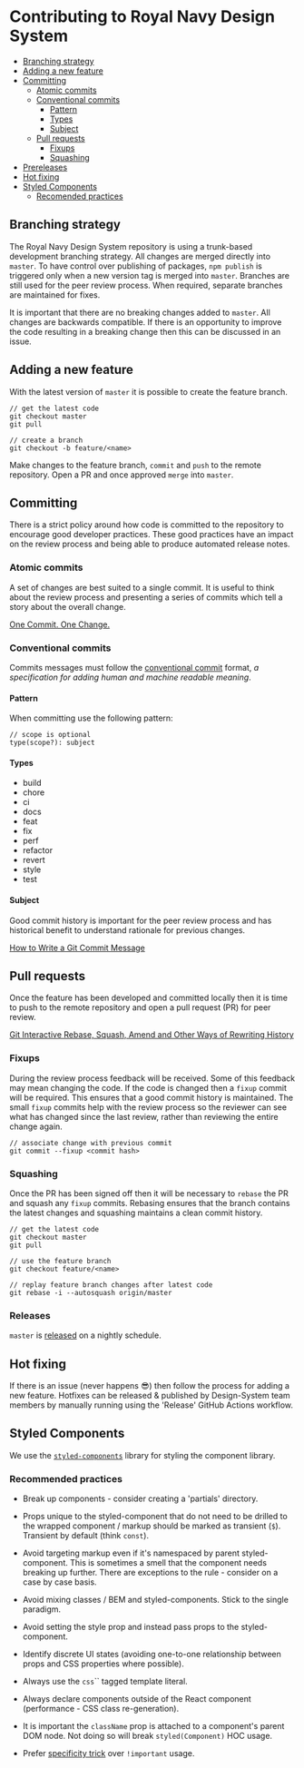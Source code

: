 # Contributing to Royal Navy Design System

- [Branching strategy](#branching-strategy)
- [Adding a new feature](#adding-a-new-feature)
- [Committing](#committing)
  - [Atomic commits](#atomic-commits)
  - [Conventional commits](#conventional-commits)
    - [Pattern](#pattern)
    - [Types](#types)
    - [Subject](#subject)
  - [Pull requests](#pull-requests)
    - [Fixups](#fixups)
    - [Squashing](#squashing)
- [Prereleases](#prereleases)
- [Hot fixing](#hot-fixing)
- [Styled Components](#styled-components)
  - [Recomended practices](#recomended-practices)

## Branching strategy

The Royal Navy Design System repository is using a trunk-based development branching strategy. All changes are merged directly into `master`. To have control over publishing of packages, `npm publish` is triggered only when a new version tag is merged into `master`. Branches are still used for the peer review process. When required, separate branches are maintained for fixes.

It is important that there are no breaking changes added to `master`. All changes are backwards compatible. If there is an opportunity to improve the code resulting in a breaking change then this can be discussed in an issue.

## Adding a new feature

With the latest version of `master` it is possible to create the feature branch.

```
// get the latest code
git checkout master
git pull

// create a branch
git checkout -b feature/<name>
```

Make changes to the feature branch, `commit` and `push` to the remote repository. Open a PR and once approved `merge` into `master`.

## Committing

There is a strict policy around how code is committed to the repository to encourage good developer practices. These good practices have an impact on the review process and being able to produce automated release notes.

### Atomic commits

A set of changes are best suited to a single commit. It is useful to think about the review process and presenting a series of commits which tell a story about the overall change.

[One Commit. One Change.](https://medium.com/@fagnerbrack/one-commit-one-change-3d10b10cebbf)

### Conventional commits

Commits messages must follow the [conventional commit](https://www.conventionalcommits.org) format, _a specification for adding human and machine readable meaning_.

#### Pattern

When committing use the following pattern:

```
// scope is optional
type(scope?): subject
```

#### Types

- build
- chore
- ci
- docs
- feat
- fix
- perf
- refactor
- revert
- style
- test

#### Subject

Good commit history is important for the peer review process and has historical benefit to understand rationale for previous changes.

[How to Write a Git Commit Message](https://chris.beams.io/posts/git-commit)

## Pull requests

Once the feature has been developed and committed locally then it is time to push to the remote repository and open a pull request (PR) for peer review.

[Git Interactive Rebase, Squash, Amend and Other Ways of Rewriting History](https://thoughtbot.com/blog/git-interactive-rebase-squash-amend-rewriting-history)

### Fixups

During the review process feedback will be received. Some of this feedback may mean changing the code. If the code is changed then a `fixup` commit will be required. This ensures that a good commit history is maintained. The small `fixup` commits help with the review process so the reviewer can see what has changed since the last review, rather than reviewing the entire change again.

```
// associate change with previous commit
git commit --fixup <commit hash>
```

### Squashing

Once the PR has been signed off then it will be necessary to `rebase` the PR and squash any `fixup` commits. Rebasing ensures that the branch contains the latest changes and squashing maintains a clean commit history.

```
// get the latest code
git checkout master
git pull

// use the feature branch
git checkout feature/<name>

// replay feature branch changes after latest code
git rebase -i --autosquash origin/master
```

### Releases

`master` is [released](https://github.com/Royal-Navy/design-system/actions?query=workflow%3ARelease) on a nightly schedule.

## Hot fixing

If there is an issue (never happens :sunglasses:) then follow the process for adding a new feature. Hotfixes can be released & published by Design-System team members by manually running using the 'Release' GitHub Actions workflow.

## Styled Components

We use the [`styled-components`](https://github.com/styled-components/styled-components) library for styling the component library.

### Recommended practices

- Break up components - consider creating a 'partials' directory.

- Props unique to the styled-component that do not need to be drilled to the wrapped component / markup should be marked as transient (`$`). Transient by default (think `const`).

- Avoid targeting markup even if it's namespaced by parent styled-component. This is sometimes a smell that the component needs breaking up further. There are exceptions to the rule - consider on a case by case basis.

- Avoid mixing classes / BEM and styled-components. Stick to the single paradigm.

- Avoid setting the style prop and instead pass props to the styled-component.

- Identify discrete UI states (avoiding one-to-one relationship between props and CSS properties where possible).

- Always use the `css`\`` tagged template literal.

- Always declare components outside of the React component (performance - CSS class re-generation).

- It is important the `className` prop is attached to a component's parent DOM node. Not doing so will break `styled(Component)` HOC usage.

- Prefer [specificity trick](https://styled-components.com/docs/faqs#how-can-i-override-styles-with-higher-specificity) over `!important` usage.
